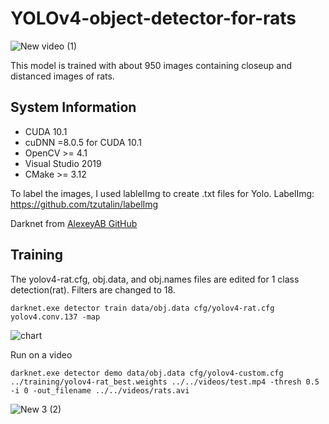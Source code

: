 # YOLOv4-object-detector-for-rats

![New video (1)](https://user-images.githubusercontent.com/97471111/149231411-6206fa0c-c302-4220-8de1-8d6924827c25.gif)


This model is trained with about 950 images containing closeup and distanced images of rats. 
## System Information

- CUDA 10.1
- cuDNN =8.0.5 for CUDA 10.1
- OpenCV >= 4.1
- Visual Studio 2019
- CMake >= 3.12

To label the images, I used lablelImg to create .txt files for Yolo.
LabelImg: https://github.com/tzutalin/labelImg

Darknet from [AlexeyAB GitHub](https://github.com/AlexeyAB/darknet)

## Training
The yolov4-rat.cfg, obj.data, and obj.names files are edited for 1 class detection(rat). 
Filters are changed to 18. 
```
darknet.exe detector train data/obj.data cfg/yolov4-rat.cfg yolov4.conv.137 -map
```
![chart](https://user-images.githubusercontent.com/97471111/149238345-d36fabf0-e9de-4160-8b7c-7eba8ca33b25.png)

Run on a video
```
darknet.exe detector demo data/obj.data cfg/yolov4-custom.cfg ../training/yolov4-rat_best.weights ../../videos/test.mp4 -thresh 0.5 -i 0 -out_filename ../../videos/rats.avi
```
![New 3 (2)](https://user-images.githubusercontent.com/97471111/149241278-d89116c1-58af-49f3-b431-6f15e3540b01.gif)

